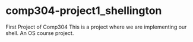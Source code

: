 # comp304-project1_shellington
First Project of Comp304
This is a project where we are implementing our shell. An OS course project.
